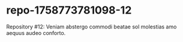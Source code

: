 # repo-1758773781098-12
Repository #12: Veniam abstergo commodi beatae sol molestias amo aequus audeo conforto.
